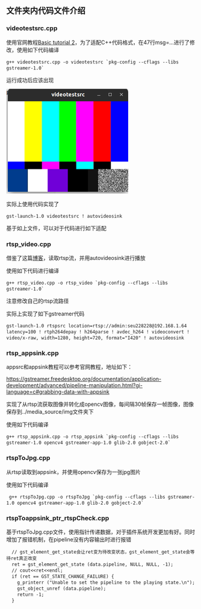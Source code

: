 ## 文件夹内代码文件介绍



### videotestsrc.cpp

使用官网教程[Basic tutorial 2](https://gstreamer.freedesktop.org/documentation/tutorials/basic/concepts.html?gi-language=c)，为了适配C++代码格式，在47行msg=...进行了修改，使用如下代码编译

```
g++ videotestsrc.cpp -o videotestsrc `pkg-config --cflags --libs gstreamer-1.0`
```

运行成功后应该出现

![Screenshot from 2022-05-25 14-36-19](https://raw.githubusercontent.com/ytikewk/Blog_pics/main/Screenshot%20from%202022-05-25%2014-36-19.png)



实际上使用代码实现了

```
gst-launch-1.0 videotestsrc ! autovideosink
```

基于如上文件，可以对于代码进行如下适配





### rtsp_video.cpp

借鉴了这篇[博客](https://gist.github.com/SJRyu/3ec4c0ad9820242eff9ced1b516e78a8)，读取rtsp流，并用autovideosink进行播放

使用如下代码进行编译

```
g++ rtsp_video.cpp -o rtsp_video `pkg-config --cflags --libs gstreamer-1.0`
```

注意修改自己的rtsp流路径

实际上实现了如下gstreamer代码

```
gst-launch-1.0 rtspsrc location=rtsp://admin:seu228228@192.168.1.64 latency=100 ! rtph264depay ! h264parse ! avdec_h264 ! videoconvert ! video/x-raw, width=1280, height=720, format="I420" ! autovideosink
```





### rtsp_appsink.cpp


appsrc和appsink教程可以参考官网教程，地址如下：

https://gstreamer.freedesktop.org/documentation/application-development/advanced/pipeline-manipulation.html?gi-language=c#grabbing-data-with-appsink

实现了从rtsp流获取图像并转化成opencv图像，每间隔30帧保存一帧图像，图像保存到../media_source/img文件夹下

使用如下代码编译

```
g++ rtsp_appsink.cpp -o rtsp_appsink `pkg-config --cflags --libs gstreamer-1.0 opencv4 gstreamer-app-1.0 glib-2.0 gobject-2.0`
```





### rtspToJpg.cpp

从rtsp读取到appsink，并使用opencv保存为一张jpg图片

使用如下代码编译

```
 g++ rtspToJpg.cpp -o rtspToJpg `pkg-config --cflags --libs gstreamer-1.0 opencv4 gstreamer-app-1.0 glib-2.0 gobject-2.0`
```



### rtspToappsink_ptr_rtspCheck.cpp

基于rtspToJpg.cpp文件，使用指针传递数据，对于插件系统开发更加有好。同时增加了报错机制，在pipeline没有内容输出时进行报错

```
  // gst_element_get_state会让ret变为待改变状态，gst_element_get_state会等待ret真正改变
  ret = gst_element_get_state (data.pipeline, NULL, NULL, -1);
  // cout<<ret<<endl;
  if (ret == GST_STATE_CHANGE_FAILURE) {
    g_printerr ("Unable to set the pipeline to the playing state.\n");
    gst_object_unref (data.pipeline);
    return -1;
  }
```



